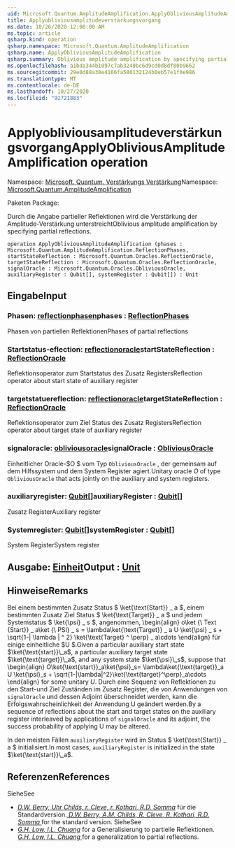 ```yaml
---
uid: Microsoft.Quantum.AmplitudeAmplification.ApplyObliviousAmplitudeAmplification
title: Applyobliviousamplitudeverstärkungsvorgang
ms.date: 10/26/2020 12:00:00 AM
ms.topic: article
qsharp.kind: operation
qsharp.namespace: Microsoft.Quantum.AmplitudeAmplification
qsharp.name: ApplyObliviousAmplitudeAmplification
qsharp.summary: Oblivious amplitude amplification by specifying partial reflections.
ms.openlocfilehash: a1bda344b1097c7ab3240bc6d9cd0d8df80b9662
ms.sourcegitcommit: 29e0d88a30e4166fa580132124b0eb57e1f0e986
ms.translationtype: MT
ms.contentlocale: de-DE
ms.lasthandoff: 10/27/2020
ms.locfileid: "92721883"
---
```

# <a name="applyobliviousamplitudeamplification-operation"></a><span data-ttu-id="0cd6f-102">Applyobliviousamplitudeverstärkungsvorgang</span><span class="sxs-lookup"><span data-stu-id="0cd6f-102">ApplyObliviousAmplitudeAmplification operation</span></span>

<span data-ttu-id="0cd6f-103">Namespace: [Microsoft. Quantum. Verstärkungs Verstärkung](xref:Microsoft.Quantum.AmplitudeAmplification)</span><span class="sxs-lookup"><span data-stu-id="0cd6f-103">Namespace: [Microsoft.Quantum.AmplitudeAmplification](xref:Microsoft.Quantum.AmplitudeAmplification)</span></span>

<span data-ttu-id="0cd6f-104">Paketen [](https://nuget.org/packages/)</span><span class="sxs-lookup"><span data-stu-id="0cd6f-104">Package: [](https://nuget.org/packages/)</span></span>


<span data-ttu-id="0cd6f-105">Durch die Angabe partieller Reflektionen wird die Verstärkung der Amplitude-Verstärkung unterstreicht</span><span class="sxs-lookup"><span data-stu-id="0cd6f-105">Oblivious amplitude amplification by specifying partial reflections.</span></span>

```qsharp
operation ApplyObliviousAmplitudeAmplification (phases : Microsoft.Quantum.AmplitudeAmplification.ReflectionPhases, startStateReflection : Microsoft.Quantum.Oracles.ReflectionOracle, targetStateReflection : Microsoft.Quantum.Oracles.ReflectionOracle, signalOracle : Microsoft.Quantum.Oracles.ObliviousOracle, auxiliaryRegister : Qubit[], systemRegister : Qubit[]) : Unit
```


## <a name="input"></a><span data-ttu-id="0cd6f-106">Eingabe</span><span class="sxs-lookup"><span data-stu-id="0cd6f-106">Input</span></span>

### <a name="phases--reflectionphases"></a><span data-ttu-id="0cd6f-107">Phasen: [reflectionphasen](xref:Microsoft.Quantum.AmplitudeAmplification.ReflectionPhases)</span><span class="sxs-lookup"><span data-stu-id="0cd6f-107">phases : [ReflectionPhases](xref:Microsoft.Quantum.AmplitudeAmplification.ReflectionPhases)</span></span>

<span data-ttu-id="0cd6f-108">Phasen von partiellen Reflektionen</span><span class="sxs-lookup"><span data-stu-id="0cd6f-108">Phases of partial reflections</span></span>


### <a name="startstatereflection--reflectionoracle"></a><span data-ttu-id="0cd6f-109">Startstatus-eflection: [reflectionoracle](xref:Microsoft.Quantum.Oracles.ReflectionOracle)</span><span class="sxs-lookup"><span data-stu-id="0cd6f-109">startStateReflection : [ReflectionOracle](xref:Microsoft.Quantum.Oracles.ReflectionOracle)</span></span>

<span data-ttu-id="0cd6f-110">Reflektionsoperator zum Startstatus des Zusatz Registers</span><span class="sxs-lookup"><span data-stu-id="0cd6f-110">Reflection operator about start state of auxiliary register</span></span>


### <a name="targetstatereflection--reflectionoracle"></a><span data-ttu-id="0cd6f-111">targetstatuereflection: [reflectionoracle](xref:Microsoft.Quantum.Oracles.ReflectionOracle)</span><span class="sxs-lookup"><span data-stu-id="0cd6f-111">targetStateReflection : [ReflectionOracle](xref:Microsoft.Quantum.Oracles.ReflectionOracle)</span></span>

<span data-ttu-id="0cd6f-112">Reflektionsoperator zum Ziel Status des Zusatz Registers</span><span class="sxs-lookup"><span data-stu-id="0cd6f-112">Reflection operator about target state of auxiliary register</span></span>


### <a name="signaloracle--obliviousoracle"></a><span data-ttu-id="0cd6f-113">signaloracle: [obliviousoracle](xref:Microsoft.Quantum.Oracles.ObliviousOracle)</span><span class="sxs-lookup"><span data-stu-id="0cd6f-113">signalOracle : [ObliviousOracle](xref:Microsoft.Quantum.Oracles.ObliviousOracle)</span></span>

<span data-ttu-id="0cd6f-114">Einheitlicher Oracle-$O $ vom Typ `ObliviousOracle` , der gemeinsam auf dem Hilfssystem und dem System Register agiert.</span><span class="sxs-lookup"><span data-stu-id="0cd6f-114">Unitary oracle $O$ of type `ObliviousOracle` that acts jointly on the auxiliary and system registers.</span></span>


### <a name="auxiliaryregister--qubit"></a><span data-ttu-id="0cd6f-115">auxiliaryregister: [Qubit](xref:microsoft.quantum.lang-ref.qubit)[]</span><span class="sxs-lookup"><span data-stu-id="0cd6f-115">auxiliaryRegister : [Qubit](xref:microsoft.quantum.lang-ref.qubit)[]</span></span>

<span data-ttu-id="0cd6f-116">Zusatz Register</span><span class="sxs-lookup"><span data-stu-id="0cd6f-116">Auxiliary register</span></span>


### <a name="systemregister--qubit"></a><span data-ttu-id="0cd6f-117">Systemregister: [Qubit](xref:microsoft.quantum.lang-ref.qubit)[]</span><span class="sxs-lookup"><span data-stu-id="0cd6f-117">systemRegister : [Qubit](xref:microsoft.quantum.lang-ref.qubit)[]</span></span>

<span data-ttu-id="0cd6f-118">System Register</span><span class="sxs-lookup"><span data-stu-id="0cd6f-118">System register</span></span>



## <a name="output--unit"></a><span data-ttu-id="0cd6f-119">Ausgabe: [Einheit](xref:microsoft.quantum.lang-ref.unit)</span><span class="sxs-lookup"><span data-stu-id="0cd6f-119">Output : [Unit](xref:microsoft.quantum.lang-ref.unit)</span></span>



## <a name="remarks"></a><span data-ttu-id="0cd6f-120">Hinweise</span><span class="sxs-lookup"><span data-stu-id="0cd6f-120">Remarks</span></span>

<span data-ttu-id="0cd6f-121">Bei einem bestimmten Zusatz Status $ \ket{\text{Start}} \_ a $, einem bestimmten Zusatz Ziel Status $ \ket{\text{Target}} \_ a $ und jedem Systemstatus $ \ket{\psi} \_ s $, angenommen, \begin{align} o\ket {\ Text {Start}} \_ a\ket {\ PSI} \_ s = \lambda\ket{\text{Target}} \_ a U \ket{\psi} \_ s + \sqrt{1-| \lambda | ^ 2} \ket{\text{Target} ^ \perp} \_ a\cdots \end{align} für einige einheitliche $U $.</span><span class="sxs-lookup"><span data-stu-id="0cd6f-121">Given a particular auxiliary start state $\ket{\text{start}}\_a$, a particular auxiliary target state $\ket{\text{target}}\_a$, and any system state $\ket{\psi}\_s$, suppose that \begin{align} O\ket{\text{start}}\_a\ket{\psi}\_s= \lambda\ket{\text{target}}\_a U \ket{\psi}\_s + \sqrt{1-|\lambda|^2}\ket{\text{target}^\perp}\_a\cdots \end{align} for some unitary $U$.</span></span>
<span data-ttu-id="0cd6f-122">Durch eine Sequenz von Reflektionen zu den Start-und Ziel Zuständen im Zusatz Register, die von Anwendungen von `signalOracle` und dessen Adjoint überschneidet werden, kann die Erfolgswahrscheinlichkeit der Anwendung U geändert werden.</span><span class="sxs-lookup"><span data-stu-id="0cd6f-122">By a sequence of reflections about the start and target states on the auxiliary register interleaved by applications of `signalOracle` and its adjoint, the success probability of applying U may be altered.</span></span>

<span data-ttu-id="0cd6f-123">In den meisten Fällen `auxiliaryRegister` wird im Status $ \ket{\text{Start}} \_ a $ initialisiert.</span><span class="sxs-lookup"><span data-stu-id="0cd6f-123">In most cases, `auxiliaryRegister` is initialized in the state $\ket{\text{start}}\_a$.</span></span>

## <a name="references"></a><span data-ttu-id="0cd6f-124">Referenzen</span><span class="sxs-lookup"><span data-stu-id="0cd6f-124">References</span></span>

<span data-ttu-id="0cd6f-125">Siehe</span><span class="sxs-lookup"><span data-stu-id="0cd6f-125">See</span></span>

- <span data-ttu-id="0cd6f-126">[ *D.W. Berry, Uhr Childs, r. Cleve, r. Kothari, R.D. Somma*](https://arxiv.org/abs/1312.1414) für die Standardversion.</span><span class="sxs-lookup"><span data-stu-id="0cd6f-126">[ *D.W. Berry, A.M. Childs, R. Cleve, R. Kothari, R.D. Somma* ](https://arxiv.org/abs/1312.1414) for the standard version.</span></span>
  <span data-ttu-id="0cd6f-127">Siehe</span><span class="sxs-lookup"><span data-stu-id="0cd6f-127">See</span></span>
- <span data-ttu-id="0cd6f-128">[ *G.H. Low, I.L. Chuang*](https://arxiv.org/abs/1610.06546) for a Generalisierung to partielle Reflektionen.</span><span class="sxs-lookup"><span data-stu-id="0cd6f-128">[ *G.H. Low, I.L. Chuang* ](https://arxiv.org/abs/1610.06546) for a generalization to partial reflections.</span></span>